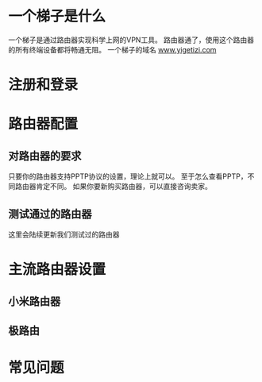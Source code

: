 # 一个梯子是什么
一个梯子是通过路由器实现科学上网的VPN工具。
路由器通了，使用这个路由器的所有终端设备都将畅通无阻。
一个梯子的域名 www.yigetizi.com
# 注册和登录

# 路由器配置
## 对路由器的要求
只要你的路由器支持PPTP协议的设置，理论上就可以。
至于怎么查看PPTP，不同路由器肯定不同。
如果你要新购买路由器，可以直接咨询卖家。
## 测试通过的路由器
这里会陆续更新我们测试过的路由器
# 主流路由器设置
## 小米路由器
## 极路由
# 常见问题
